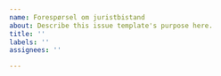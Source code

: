 ```yaml
---
name: Forespørsel om juristbistand
about: Describe this issue template's purpose here.
title: ''
labels: ''
assignees: ''

---
```



